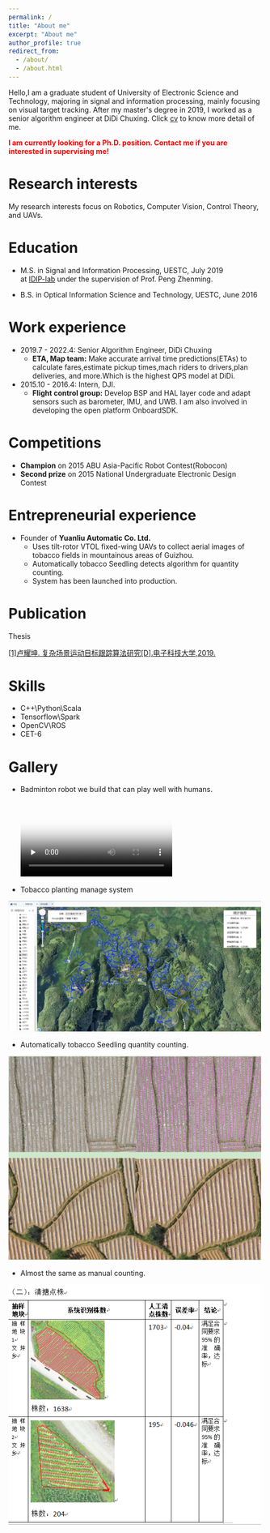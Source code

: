 ```yaml
---
permalink: /
title: "About me"
excerpt: "About me"
author_profile: true
redirect_from: 
  - /about/
  - /about.html
---
```

  Hello,I am a graduate student of University of Electronic Science and Technology, majoring in signal and information processing, mainly focusing on visual target tracking. After my master's degree in 2019, I worked as a senior algorithm engineer at DiDi Chuxing. Click [cv](/cv) to know more detail of me.
 
  **<font color=red>I am currently looking for a Ph.D. position. Contact me if you are interested in supervising me!</font><br />**

Research interests
======
My research interests focus on Robotics, Computer Vision, Control Theory, and UAVs.


Education
======
* M.S. in Signal and Information Processing, UESTC, July 2019  
at [IDIP-lab](https://idiplab.uestc.cn/) under the supervision of Prof. Peng Zhenming.

* B.S. in Optical Information Science and Technology, UESTC, June 2016

Work experience
======
*  2019.7 - 2022.4: Senior Algorithm Engineer, DiDi Chuxing  
   * **ETA, Map team:** Make accurate arrival time predictions(ETAs) to calculate fares,estimate pickup times,mach riders to drivers,plan deliveries, and more.Which is the highest QPS model at DiDi.
* 2015.10 - 2016.4: Intern, DJI.
  *  **Flight control group:** Develop BSP and HAL layer code and adapt sensors such as barometer, IMU, and UWB. I am also involved in developing the open platform OnboardSDK.

Competitions 
======
* **Champion** on 2015 ABU Asia-Pacific Robot Contest(Robocon)  
* **Second prize** on 2015 National Undergraduate Electronic Design Contest





Entrepreneurial experience
======
* Founder of **Yuanliu Automatic Co. Ltd.**  
  * Uses tilt-rotor VTOL fixed-wing UAVs to collect aerial images of tobacco fields in mountainous areas of Guizhou.
  * Automatically tobacco Seedling detects algorithm for quantity counting. 
  * System has been launched into production.

Publication
======
Thesis

[[1]卢耀坤. 复杂场景运动目标跟踪算法研究[D].电子科技大学,2019.](files/thesis-tracking.pdf)


Skills
======
* C++\Python\Scala
* Tensorflow\Spark
* OpenCV\ROS
*	CET-6


Gallery
======

* Badminton robot we build that can play well with humans.  

  <video id="video" controls="" preload="none" poster="files/badminton-robot_Moment.jpg">
        <source id="mp4" src="files/badminton-robot.mp4" type="video/mp4" width="800">
  </videos>

* Tobacco planting manage system  
<img src="files/tobacco2.png" alt="drawing" width="500"/>

* Automatically tobacco Seedling quantity counting.  
<img src="files/tobacco_detect.png" alt="drawing" width="500"/>

* Almost the same as manual counting.  
<img src="files/tobacco_count.png" alt="drawing" width="500"/>

